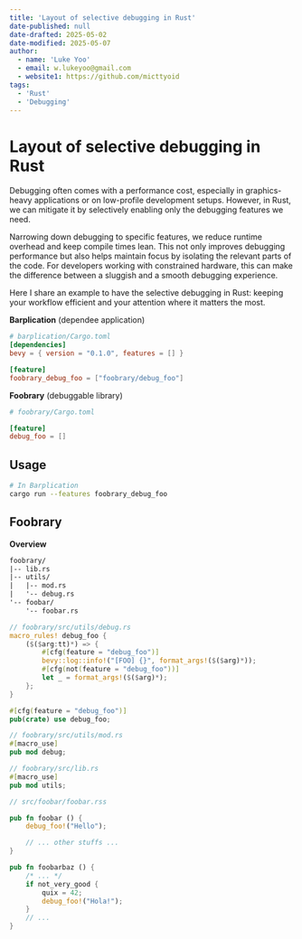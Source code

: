 ```yaml
---
title: 'Layout of selective debugging in Rust'
date-published: null
date-drafted: 2025-05-02
date-modified: 2025-05-07
author:
  - name: 'Luke Yoo'
  - email: w.lukeyoo@gmail.com
  - website1: https://github.com/micttyoid
tags:
  - 'Rust'
  - 'Debugging'  
---
```


# Layout of selective debugging in Rust

Debugging often comes with a performance cost, especially in graphics-heavy
applications or on low-profile development setups. However, in Rust, we can 
mitigate it by selectively enabling only the debugging features we need.

Narrowing down debugging to specific features, we reduce runtime overhead and
keep compile times lean. This not only improves debugging performance but also
helps maintain focus by isolating the relevant parts of the code. For
developers working with constrained hardware, this can make the difference
between a sluggish and a smooth debugging experience.

Here I share an example to have the selective debugging in Rust: keeping your
workflow efficient and your attention where it matters the most.

**Barplication** (dependee application)

```toml
# barplication/Cargo.toml
[dependencies]
bevy = { version = "0.1.0", features = [] }

[feature]
foobrary_debug_foo = ["foobrary/debug_foo"]
```

**Foobrary** (debuggable library)

```toml
# foobrary/Cargo.toml

[feature]
debug_foo = []
```

## Usage

```sh
# In Barplication
cargo run --features foobrary_debug_foo
```

## Foobrary

**Overview**

```txt
foobrary/
|-- lib.rs
|-- utils/
|   |-- mod.rs
|   '-- debug.rs
'-- foobar/
    '-- foobar.rs
```

```rust
// foobrary/src/utils/debug.rs
macro_rules! debug_foo {
    ($($arg:tt)*) => {
        #[cfg(feature = "debug_foo")]
        bevy::log::info!("[FOO] {}", format_args!($($arg)*));
        #[cfg(not(feature = "debug_foo"))]
        let _ = format_args!($($arg)*);
    };
}

#[cfg(feature = "debug_foo")]
pub(crate) use debug_foo;
```

```rust
// foobrary/src/utils/mod.rs
#[macro_use]
pub mod debug;
```


```rust
// foobrary/src/lib.rs
#[macro_use]
pub mod utils;
```

```rust
// src/foobar/foobar.rss

pub fn foobar () {
    debug_foo!("Hello");

    // ... other stuffs ...
}

pub fn foobarbaz () {
    /* ... */
    if not_very_good {
        quix = 42;
        debug_foo!("Hola!");
    }
    // ...
}
```
